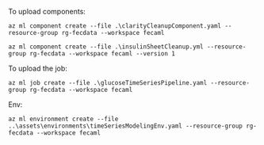 
To upload components:

`az ml component create --file .\clarityCleanupComponent.yaml --resource-group rg-fecdata --workspace fecaml`

`az ml component create --file .\insulinSheetCleanup.yml --resource-group rg-fecdata --workspace fecaml --version 1`

To upload the job:

`az ml job create --file .\glucoseTimeSeriesPipeline.yaml --resource-group rg-fecdata --workspace fecaml`

Env:

`az ml environment create --file ..\assets\environments\timeSeriesModelingEnv.yaml --resource-group rg-fecdata --workspace fecaml`
